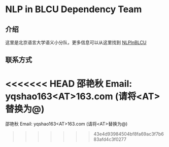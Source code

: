 # NLP in BLCU Dependency Team
## 介绍
这里是北京语言大学语义小分队，更多信息可以从这里找到
[NLPInBLCU](https://github.com/NLPInBLCU)

## 联系方式
<<<<<<< HEAD
邵艳秋 Email: yqshao163\<AT\>163.com (请将\<AT\>替换为@)
=======
邵艳秋 Email: yqshao163\<AT\>163.com (请将\<AT\>替换为@)

>>>>>>> 43e4d93984504bf8fa69ac3f7b683afd4c3f0277
